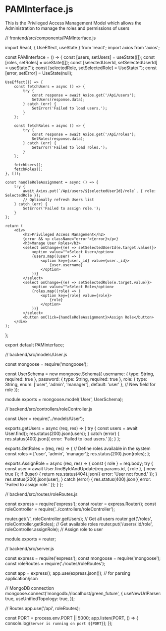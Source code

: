 # PAMInterface.js
This is the Privileged Access Management Model which allows the Administration to manage the roles and permissions of users  

// frontend/src/components/PAMInterface.js

import React, { UseEffect, useState } from 'react';
import axios from 'axios';

const PAMInterface = () => {
    const [users, setUsers] = useState([]);
    const [roles, setRoles] = useState([]);
    const [selectedUserId, setSelectedUserId] = useState('');
    const [selectedRole, setSelectedRole] = UseState('');
    const [error, setError] = UseState(null);

    UseEffect(() => {
        const fetchUsers = async () => {
            try {
                const response = await Axios.get('/Api/users');
                SetUsers(response.data);
            } catch (err) {
                SetError('Failed to load users.');
            }
        };

        const fetchRoles = async () => {
            try {
                const response = await Axios.get('/Api/roles');
                SetRoles(response.data);
            } catch (err) {
                SetError('Failed to load roles.');
            }
        };

        fetchUsers();
        fetchRoles();
    }, []);

    const handleRoleAssignment = async () => {
        try {
            await Axios.put(`/Api/users/${selectedUserId}/role`, { role: SelectedRole });
            // Optionally refresh Users list
        } catch (err) {
            SetError('Failed to assign role.');
        }
    };

    return (
        <div>
            <h2>Privileged Access Management</h2>
            {error && <p className="error">{error}</p>}
            <h3>Manage User Roles</h3>
            <select onChange={(e) => setSelectedUserId(e.target.value)}>
                <option value="">Select User</option>
                {users.map((user) => (
                    <option key={user._id} value={user._id}>
                        {user.username}
                    </option>
                ))}
            </select>
            <select onChange={(e) => setSelectedRole(e.target.value)}>
                <option value="">Select Role</option>
                {roles.map((role) => (
                    <option key={role} value={role}>
                        {role}
                    </option>
                ))}
            </select>
            <button onClick={handleRoleAssignment}>Assign Role</button>
        </div>
    );
};

export default PAMInterface;

// backend/src/models/User.js

const mongoose = require('mongoose');

const UserSchema = new mongoose.Schema({
    username: { type: String, required: true },
    password: { type: String, required: true },
    role: { type: String, enum: ['user', 'admin', 'manager'], default: 'user' }, // New field for role
});

module.exports = mongoose.model('User', UserSchema);

// backend/src/controllers/roleController.js

const User = require('../models/User');

exports.getUsers = async (req, res) => {
    try {
        const users = await User.find();
        res.status(200).json(users);
    } catch (error) {
        res.status(400).json({ error: 'Failed to load users.' });
    }
};

exports.GetRoles = (req, res) => {
    // Define roles available in the system
    const roles = ['user', 'admin', 'manager'];
    res.status(200).json(roles);
};

exports.AssignRole = async (req, res) => {
    const { role } = req.body;
    try {
        const user = await User.findByIdAndUpdate(req.params.id, { role }, { new: true });
        if (!user) {
            return res.status(404).json({ error: 'User not found.' });
        }
        res.status(200).json(user);
    } catch (error) {
        res.status(400).json({ error: 'Failed to assign role.' });
    }
};

// backend/src/routes/roleRoutes.js

const express = require('express');
const router = express.Router();
const roleController = require('../controllers/roleController');

router.get('/', roleController.getUsers); // Get all users
router.get('/roles', roleController.getRoles); // Get available roles
router.put('/users/:id/role', roleController.assignRole); // Assign role to user

module.exports = router;

// backend/src/server.js

const express = require('express');
const mongoose = require('mongoose');
const roleRoutes = require('./routes/roleRoutes');

const app = express();
app.use(express.json()); // for parsing application/json

// MongoDB connection
mongoose.connect('mongodb://localhost/green_future', {
    useNewUrlParser: true,
    useUnifiedTopology: true,
});

// Routes
app.use('/api', roleRoutes);

const PORT = process.env.PORT || 5000;
app.listen(PORT, () => {
    console.log(`Server is running on port ${PORT}`);
});
